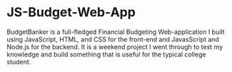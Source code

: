 # JS-Budget-Web-App
BudgetBanker is a full-fledged Financial Budgeting Web-application I built using JavaScript, HTML, and CSS for the front-end and JavasScript and Node.js for the backend. It is a weekend project I went through to test my knowledge and build something that is useful for the typical college student.
